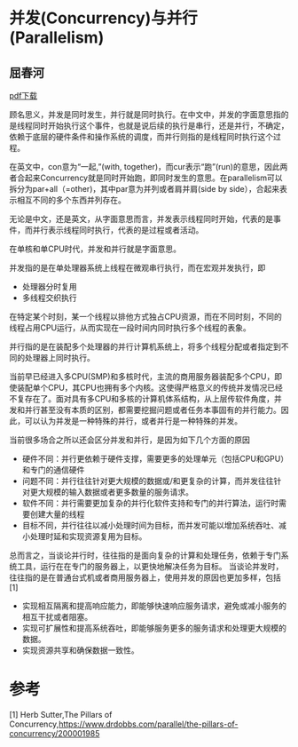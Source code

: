 
并发(Concurrency)与并行(Parallelism)
===============================
屈春河
--------

[pdf下载](https://github.com/QuChunhe/blogs/raw/master/files/2020-05-25_Concurrency_vs_Parallelism.pdf)


顾名思义，并发是同时发生，并行就是同时执行。在中文中，并发的字面意思指的是线程同时开始执行这个事件，也就是说后续的执行是串行，还是并行，不确定，依赖于底层的硬件条件和操作系统的调度，而并行则指的是线程同时执行这个过程。

在英文中，con意为“一起,”(with, together)，而cur表示“跑”(run)的意思，因此两者合起来Concurrency就是同时开始跑，即同时发生的意思。在parallelism可以拆分为par+all（=other)，其中par意为并列或者肩并肩(side by side），合起来表示相互不同的多个东西并列存在。

无论是中文，还是英文，从字面意思而言，并发表示线程同时开始，代表的是事件，而并行表示线程同时执行，代表的是过程或者活动。

在单核和单CPU时代，并发和并行就是字面意思。

并发指的是在单处理器系统上线程在微观串行执行，而在宏观并发执行，即
* 处理器分时复用
* 多线程交织执行

在特定某个时刻，某一个线程以排他方式独占CPU资源，而在不同时刻，不同的线程占用CPU运行，从而实现在一段时间内同时执行多个线程的表象。

并行指的是在装配多个处理器的并行计算机系统上，将多个线程分配或者指定到不同的处理器上同时执行。

当前早已经进入多CPU(SMP)和多核时代，主流的商用服务器装配多个CPU，即使装配单个CPU，其CPU也拥有多个内核。这使得严格意义的传统并发情况已经不复存在了。面对具有多CPU和多核的计算机体系结构，从上层传软件角度，并发和并行甚至没有本质的区别，都需要挖掘问题或者任务本事固有的并行能力。因此，可以认为并发是一种特殊的并行，或者并行是一种特殊的并发。


当前很多场合之所以还会区分并发和并行，是因为如下几个方面的原因
* 硬件不同：并行更依赖于硬件支撑，需要更多的处理单元（包括CPU和GPU）和专门的通信硬件
* 问题不同：并行往往针对更大规模的数据或/和更复杂的计算，而并发往往针对更大规模的输入数据或者更多数量的服务请求。
* 软件不同：并行需要更加复杂的并行化软件支持和专门的并行算法，运行时需要创建大量的线程
* 目标不同，并行往往以减小处理时间为目标，而并发可能以增加系统吞吐、减小处理时延和实现资源复用为目标。

总而言之，当谈论并行时，往往指的是面向复杂的计算和处理任务，依赖于专门系统工具，运行在在专门的服务器上，以更快地解决任务为目标。
当谈论并发时，往往指的是在普通台式机或者商用服务器上，使用并发的原因也更加多样，包括[1]
* 实现相互隔离和提高响应能力，即能够快速响应服务请求，避免或减小服务的相互干扰或者阻塞。
* 实现可扩展性和提高系统吞吐，即能够服务更多的服务请求和处理更大规模的数据。
* 实现资源共享和确保数据一致性。

# 参考
[1] Herb Sutter,The Pillars of Concurrency,https://www.drdobbs.com/parallel/the-pillars-of-concurrency/200001985



